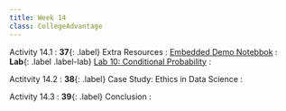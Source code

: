 ```yaml
---
title: Week 14
class: CollegeAdvantage
---
```


Activity 14.1
: **37**{: .label} Extra Resources
: [Embedded Demo Notebbok](https://inclusionbridgedshub.org/hub/user-redirect/git-pull?repo=https%3A%2F%2Fgithub.com%2FInclusion-Bridge%2F2023-DS-College-Advanatge&branch=main&urlpath=tree%2F2023-DS-College-Advanatge%2Flec+notebooks%2Fextra+resources.ipynb)
: **Lab**{: .label .label-lab} [Lab 10: Conditional Probability](https://inclusionbridgedshub.org/hub/user-redirect/git-pull?repo=https%3A%2F%2Fgithub.com%2FInclusion-Bridge%2F2023-DS-College-Advanatge&branch=main&urlpath=tree%2F2023-DS-College-Advanatge%2Fmaterials%2Flab10%2Fstudent%2Flab10.ipynb)
: <!--[Lab 10 Worksheet](#)-->

Actitvity 14.2
: **38**{: .label} Case Study: Ethics in Data Science
: <!--[Slides]#) &#8226; [Demos](#) &#8226; [Video](#)-->

Activity 14.3
: **39**{: .label} Conclusion
: <!--[Slides]#) &#8226; [Demos](#) &#8226; [Video](#)-->

